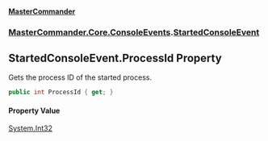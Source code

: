 #### [MasterCommander](MasterCommander.md 'MasterCommander')
### [MasterCommander.Core.ConsoleEvents](MasterCommander.Core.ConsoleEvents.md 'MasterCommander.Core.ConsoleEvents').[StartedConsoleEvent](StartedConsoleEvent.md 'MasterCommander.Core.ConsoleEvents.StartedConsoleEvent')

## StartedConsoleEvent.ProcessId Property

Gets the process ID of the started process.

```csharp
public int ProcessId { get; }
```

#### Property Value
[System.Int32](https://docs.microsoft.com/en-us/dotnet/api/System.Int32 'System.Int32')